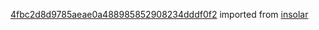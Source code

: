 [4fbc2d8d9785aeae0a488985852908234dddf0f2](https://github.com/insolar/insolar/commit/4fbc2d8d9785aeae0a488985852908234dddf0f2) imported from [insolar](https://github.com/insolar/insolar)
